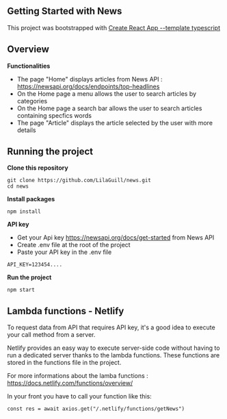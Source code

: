 ## Getting Started with News

<p align="left">
 This project was bootstrapped with <a href=https://create-react-app.dev/docs/adding-typescript/ target="_blank">Create React App --template typescript</a>
</p>

## Overview

**Functionalities**

- The page "Home" displays articles from News API : https://newsapi.org/docs/endpoints/top-headlines
- On the Home page a menu allows the user to search articles by categories
- On the Home page a search bar allows the user to search articles containing specfics words
- The page "Article" displays the article selected by the user with more details

## Running the project

**Clone this repository**

```
git clone https://github.com/LilaGuill/news.git
cd news
```

**Install packages**

```
npm install
```

**API key**

- Get your Api key https://newsapi.org/docs/get-started from News API
- Create .env file at the root of the project
- Paste your API key in the .env file

```
API_KEY=123454....
```

**Run the project**

```
npm start
```

## Lambda functions - Netlify

To request data from API that requires API key, it's a good idea to execute your call method
from a server.

Netlify provides an easy way to execute server-side code without having to run a dedicated server thanks to the lambda functions.
These functions are stored in the functions file in the project.

For more informations about the lamba functions : https://docs.netlify.com/functions/overview/

In your front you have to call your function like this:

```
const res = await axios.get("/.netlify/functions/getNews")

```
